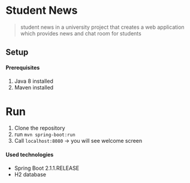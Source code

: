 # Student News
> student news in a university project that creates a web application which provides news and chat room for students


## Setup
#### Prerequisites
1. Java 8 installed
1. Maven installed

# Run
1. Clone the repository
1. run `mvn spring-boot:run`
1. Call `localhost:8080` &rarr; you will see welcome screen

#### Used technologies
- Spring Boot 2.1.1.RELEASE
- H2 database